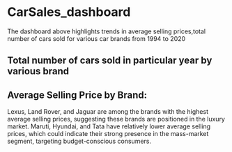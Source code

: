 # CarSales_dashboard


The dashboard above highlights trends in average selling prices,total number of cars sold for various car brands from 1994 to 2020

## **Total number of cars sold in particular year by various brand**


 
## **Average Selling Price by Brand:**

Lexus, Land Rover, and Jaguar are among the brands with the highest average selling prices, suggesting these brands are positioned in the luxury market. Maruti, Hyundai, and Tata have relatively lower average selling prices, which could indicate their strong presence in the mass-market segment, targeting budget-conscious consumers.
